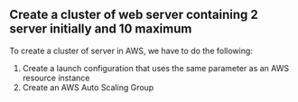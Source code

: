 ## Create a cluster of web server containing 2 server initially and 10 maximum

To create a cluster of server in AWS, we have to do the following:

1. Create a launch configuration that uses the same parameter as an AWS resource instance
2. Create an AWS Auto Scaling Group